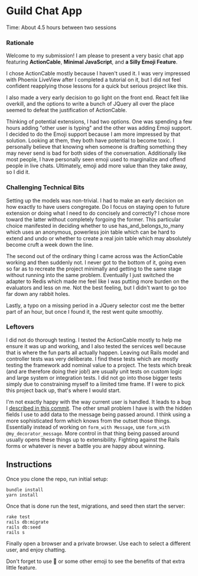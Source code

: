 # Guild Chat App
Time: About 4.5 hours between two sessions

### Rationale
Welcome to my submission! I am please to present a very basic chat app featuring
**ActionCable**, **Minimal JavaScript**, and **a Silly Emoji Feature**.

I chose ActionCable mostly because I haven't used it. I was very impressed with
Phoenix LiveView after I completed a tutorial on it, but I did not feel
confident reapplying those lessons for a quick but serious project like this.

I also made a very early decision to go light on the front end. React felt like
overkill, and the options to write a bunch of JQuery all over the place seemed
to defeat the justification of ActionCable.

Thinking of potential extensions, I had two options. One was spending a few
hours adding "other user is typing" and the other was adding Emoji support. I
decided to do the Emoji support because I am more impressed by that solution.
Looking at them, they both have potential to become toxic. I personally believe
that knowing when someone is drafting something they may never send is bad for
both sides of the conversation. Additionally like most people, I have personally
seen emoji used to marginalize and offend people in live chats. Ultimately,
emoji add more value than they take away, so I did it.

### Challenging Technical Bits
Setting up the models was non-trivial. I had to make an early decision on how
exactly to have users congregate. Do I focus on staying open to future extension
or doing what I need to do concisely and correctly? I chose more toward the
latter without completely forgoing the former. This particular choice manifested
in deciding whether to use has_and_belongs_to_many which uses an anonymous,
powerless join table which can be hard to extend and undo or whether to create a
real join table which may absolutely become cruft a week down the line.

The second out of the ordinary thing I came across was the ActionCable working
and then suddenly not. I never got to the bottom of it, going even so far as to
recreate the project minimally and getting to the same stage without running
into the same problem. Eventually I just switched the adapter to Redis which
made me feel like I was putting more burden on the evaluators and less on me.
Not the best feeling, but I didn't want to go too far down any rabbit holes.

Lastly, a typo on a missing period in a JQuery selector cost me the better part
of an hour, but once I found it, the rest went quite smoothly.

### Leftovers
I did not do thorough testing. I tested the ActionCable mostly to help me ensure
it was up and working, and I also tested the services well because that is where
the fun parts all actually happen. Leaving out Rails model and controller tests
was very deliberate. I find these tests which are mostly testing the framework
add nominal value to a project. The tests which break (and are therefore
doing their job!) are usually unit tests on custom logic and large system or
integration tests. I did not go into those bigger tests simply due to
constraining myself to a limited time frame. If I were to pick this project back
up, that's where I would start.

I'm not exactly happy with the way current user is handled. It leads to a bug I
[described in this commit](https://github.com/AllPurposeName/everyone_probably_calls_this_chatter/commit/c4f4493ad55ef8d65fe6b02fd94e9fcbed40ea8c). The other small problem I have is with the hidden
fields I use to add data to the message being passed around. I think using a
more sophisticated form which knows from the outset those things. Essentially
instead of working on `form_with Message`, use `form_with
@my_decorator_message`. More control in that thing being passed around usually
opens these things up to extensibility. Fighting against the Rails forms or
whatever is never a battle you are happy about winning.


## Instructions
Once you clone the repo, run initial setup:
```
bundle install
yarn install
```

Once that is done run the test, migrations, and seed then start the server:
```
rake test
rails db:migrate
rails db:seed
rails s
```

Finally open a browser and a private browser. Use each to select a different
user, and enjoy chatting.

Don't forget to use :wave: or some other emoji to see the benefits of that extra
little feature.

